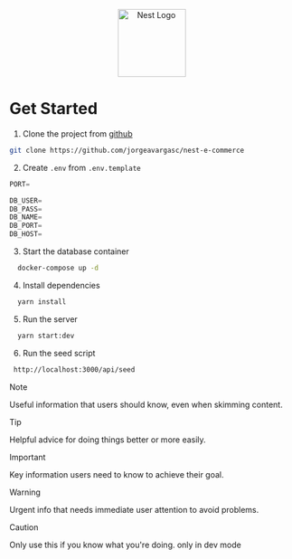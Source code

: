 <p align="center">
  <a 
    href="http://nestjs.com/" 
    target="blank"
  >
    <img 
      src="https://nestjs.com/img/logo-small.svg" width="120" 
      alt="Nest Logo" 
    />
  </a>
</p>

# Get Started

1.  Clone the project from [github](https://github.com/jorgeavargasc/nest-e-commerce)

```bash
git clone https://github.com/jorgeavargasc/nest-e-commerce
```

2. Create `.env` from `.env.template`

```ts
PORT=

DB_USER=
DB_PASS=
DB_NAME=
DB_PORT=
DB_HOST=
```

3. Start the database container

```bash
  docker-compose up -d
```

4. Install dependencies

```bash
  yarn install
```

5. Run the server

```bash
  yarn start:dev
```

6. Run the seed script

```bash
 http://localhost:3000/api/seed
```

> [!NOTE]
> Useful information that users should know, even when skimming content.

> [!TIP]
> Helpful advice for doing things better or more easily.

> [!IMPORTANT]
> Key information users need to know to achieve their goal.

> [!WARNING]
> Urgent info that needs immediate user attention to avoid problems.

> [!CAUTION]
> Only use this if you know what you're doing. only in dev mode
